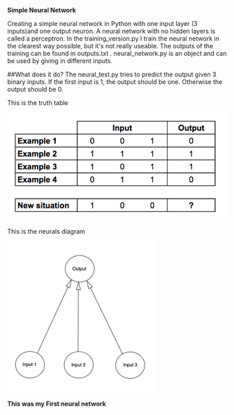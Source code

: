 **Simple Neural Network**

Creating a simple neural network in Python with one input layer (3 inputs)and one output neuron. A neural network with no hidden layers is called a perceptron. In the training_version.py I train the neural network in the clearest way possible, but it's not really useable. The outputs of the training can be found in outputs.txt . neural_network.py is an object and can be used by giving in different inputs.


##What does it do?
The neural_test.py tries to predict the output given 3 binary inputs. If the first input is 1, the output should be one. Otherwise the output should be 0.

This is the truth table

 ![tabel](imgs/table.png)
 
 
This is the neurals diagram
 
 ![neural](imgs/Neural.png)


**This was my First neural network**

